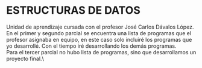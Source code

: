 # ESTRUCTURAS DE DATOS
Unidad de aprendizaje cursada con el profesor José Carlos Dávalos López.\
En el primer y segundo parcial se encuentra una lista de programas que el profesor asignaba en equipo, en este caso solo incluiré los programas que yo desarrollé. Con el tiempo iré desarrollando los demás programas.\
Para el tercer parcial no hubo lista de programas, sino que desarrollamos un proyecto final.\